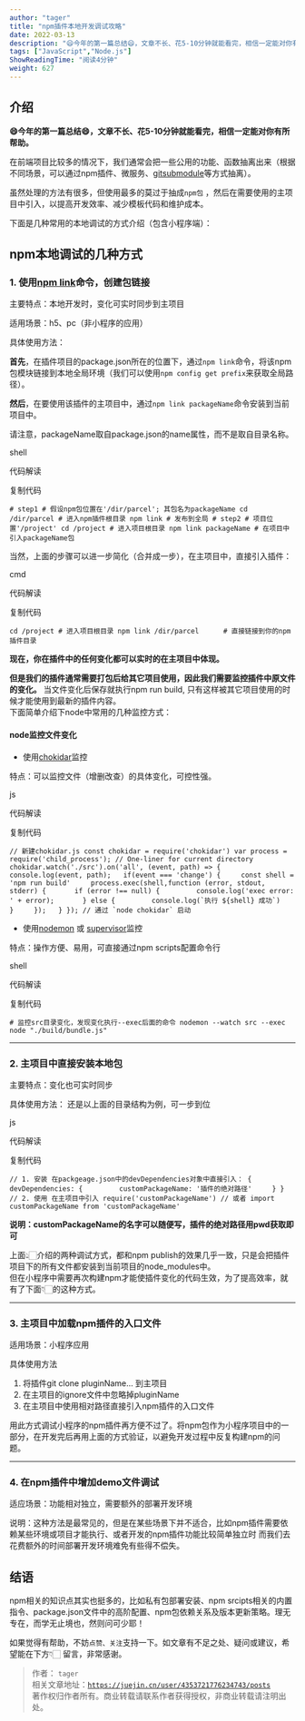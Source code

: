 ```yaml
---
author: "tager"
title: "npm插件本地开发调试攻略"
date: 2022-03-13
description: "😄今年的第一篇总结😄，文章不长、花5-10分钟就能看完，相信一定能对你有所帮助。npm插件本地调试、npm包高效开发、本地引入npm插件、node监控文件变化"
tags: ["JavaScript","Node.js"]
ShowReadingTime: "阅读4分钟"
weight: 627
---
```

介绍
--

**😄今年的第一篇总结😄，文章不长、花5-10分钟就能看完，相信一定能对你有所帮助。**

在前端项目比较多的情况下，我们通常会把一些公用的功能、函数抽离出来（根据不同场景，可以通过npm插件、微服务、[gitsubmodule](https://link.juejin.cn?target=https%3A%2F%2Fgit-scm.com%2Fdocs%2Fgit-submodule "https://git-scm.com/docs/git-submodule")等方式抽离）。

虽然处理的方法有很多，但使用最多的莫过于抽成`npm包` ，然后在需要使用的主项目中引入，以提高开发效率、减少模板代码和维护成本。

下面是几种常用的本地调试的方式介绍（包含小程序端）：

npm本地调试的几种方式
------------

### 1\. 使用[npm link](https://link.juejin.cn?target=https%3A%2F%2Fdocs.npmjs.com%2Fcli%2Fv8%2Fcommands%2Fnpm-link "https://docs.npmjs.com/cli/v8/commands/npm-link")命令，创建包链接

主要特点：本地开发时，变化可实时同步到主项目

适用场景：h5、pc（非小程序的应用）

具体使用方法：

**首先**，在插件项目的package.json所在的位置下，通过`npm link`命令，将该npm包模块链接到本地全局环境（我们可以使用`npm config get prefix`来获取全局路径）。

**然后**，在要使用该插件的主项目中，通过`npm link packageName`命令安装到当前项目中。

请注意，packageName取自package.json的name属性，而不是取自目录名称。

shell

 代码解读

复制代码

`# step1 # 假设npm包位置在'/dir/parcel'; 其包名为packageName cd /dir/parcel # 进入npm插件根目录 npm link # 发布到全局 # step2 # 项目位置'/project' cd /project # 进入项目根目录 npm link packageName # 在项目中引入packageName包`

当然，上面的步骤可以进一步简化（合并成一步），在主项目中，直接引入插件：

cmd

 代码解读

复制代码

`cd /project # 进入项目根目录 npm link /dir/parcel      # 直接链接到你的npm插件目录`  

**现在，你在插件中的任何变化都可以实时的在主项目中体现。**

**但是我们的插件通常需要打包后给其它项目使用，因此我们需要监控插件中原文件的变化。** 当文件变化后保存就执行npm run build, 只有这样被其它项目使用的时候才能使用到最新的插件内容。  
下面简单介绍下node中常用的几种监控方式：

#### node监控文件变化

*   使用[chokidar](https://link.juejin.cn?target=https%3A%2F%2Fwww.npmjs.com%2Fpackage%2Fchokidar "https://www.npmjs.com/package/chokidar")监控

特点：可以监控文件（增删改查）的具体变化，可控性强。

js

 代码解读

复制代码

``// 新建chokidar.js const chokidar = require('chokidar') var process = require('child_process'); // One-liner for current directory chokidar.watch('./src').on('all', (event, path) => {   console.log(event, path);   if(event === 'change') {     const shell = 'npm run build'     process.exec(shell,function (error, stdout, stderr) {       if (error !== null) {         console.log('exec error: ' + error);       } else {         console.log(`执行 ${shell} 成功`)       }     });   } }); // 通过 `node chokidar` 启动``

*   使用[nodemon](https://link.juejin.cn?target=https%3A%2F%2Fwww.npmjs.com%2Fpackage%2Fnodemon "https://www.npmjs.com/package/nodemon") 或 [supervisor](https://link.juejin.cn?target=https%3A%2F%2Fwww.npmjs.com%2Fpackage%2Fsupervisor "https://www.npmjs.com/package/supervisor")监控

特点：操作方便、易用，可直接通过npm scripts配置命令行

shell

 代码解读

复制代码

`# 监控src目录变化，发现变化执行--exec后面的命令 nodemon --watch src --exec node "./build/bundle.js"`

* * *

### 2\. 主项目中直接安装本地包

主要特点：变化也可实时同步

具体使用方法： 还是以上面的目录结构为例，可一步到位

js

 代码解读

复制代码

`// 1. 安装 在packgeage.json中的devDependencies对象中直接引入： {     devDependencies: {         customPackageName: '插件的绝对路径'     } } // 2. 使用 在主项目中引入 require('customPackageName') // 或者 import customPackageName from 'customPackageName'`

**说明：customPackageName的名字可以随便写，插件的绝对路径用pwd获取即可**

上面👆🏻介绍的两种调试方式，都和npm publish的效果几乎一致，只是会把插件项目下的所有文件都安装到当前项目的node\_modules中。  
但在小程序中需要再次构建npm才能使插件变化的代码生效，为了提高效率，就有了下面👇🏻的这种方式。

* * *

### 3\. 主项目中加载npm插件的入口文件

适用场景：小程序应用

具体使用方法

1.  将插件git clone pluginName... 到主项目
2.  在主项目的ignore文件中忽略掉pluginName
3.  在主项目中使用相对路径直接引入npm插件的入口文件

用此方式调试小程序的npm插件再方便不过了。将npm包作为小程序项目中的一部分，在开发完后再用上面的方式验证，以避免开发过程中反复构建npm的问题。

* * *

### 4\. 在npm插件中增加demo文件调试

适应场景：功能相对独立，需要额外的部署开发环境

说明：这种方法是最常见的，但是在某些场景下并不适合，比如npm插件需要依赖某些环境或项目才能执行、或者开发的npm插件功能比较简单独立时 而我们去花费额外的时间部署开发环境难免有些得不偿失。

结语
--

npm相关的知识点其实也挺多的，比如私有包部署安装、npm srcipts相关的内置指令、package.json文件中的高阶配置、npm包依赖关系及版本更新策略。理无专在，而学无止境也，然则问可少耶！

如果觉得有帮助，不妨`点赞、关注`支持一下。如文章有不足之处、疑问或建议，希望能在下方👇🏻 留言，非常感谢。

> 作者： `tager`  
> 相关文章地址：[`https://juejin.cn/user/4353721776234743/posts`](https://juejin.cn/user/4353721776234743/posts "https://juejin.cn/user/4353721776234743/posts")  
> 著作权归作者所有。商业转载请联系作者获得授权，非商业转载请注明出处。